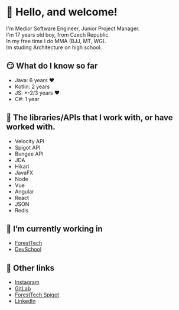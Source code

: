 <h1 text>🤗 Hello, and welcome!</h1>    

I'm Medior Software Engineer, Junior Project Manager.<br>
I'm 17 years old boy, from Czech Republic.<br>
In my free time I do MMA (BJJ, MT, WG).<br>
Im studing Architecture on high school.<br>

<h2 text>😏 What do I know so far</h2>

* Java: 6 years ❤
* Kotlin: 2 years
* JS: +-2/3 years ❤
* C#: 1 year

<h2>📕 The libraries/APIs that I work with, or have worked with.</h2>

* Velocity API
* Spigot API
* Bungee API
* JDA
* Hikari
* JavaFX
* Node
* Vue
* Angular
* React
* JSON
* Redis

<h2>🔧 I’m currently working in</h2>

* <a href="https://github.com/ForestTechMC" target="_blank">ForestTech</a>
* <a href="https://github.com/DevSchool" target="_blank">DevSchool</a>

<h2>📐 Other links</h2>

* <a href="https://www.instagram.com/fly_ultra" target="_blank">Instagram</a>
* <a href="https://gitlab.com/Flajus" target="_blank">GitLab</a>
* <a href="https://www.spigotmc.org/members/foresttech.188136/" target="_blank">ForestTech Spigot</a>
* <a href="https://www.linkedin.com/in/filip-zeman-310286246/" target="_blank">LinkedIn</a>
